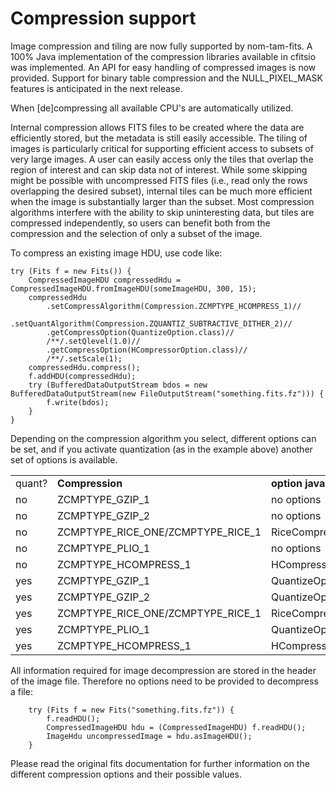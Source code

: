 # Compression support

Image compression and tiling are now fully supported by nom-tam-fits. A 100% Java implementation of the compression libraries available in cfitsio was implemented. An API for easy handling of compressed images is now provided. Support for binary table compression and the NULL_PIXEL_MASK features is anticipated in the next release.

When [de]compressing all available CPU's are automatically utilized.

Internal compression allows FITS files to be created where the data are efficiently stored, but the
metadata is still easily accessible. The tiling of images is particularly critical
for supporting efficient access to subsets of very large images. A user can easily access
only the tiles that overlap the region of interest and can skip data not of interest.
While some skipping might be possible with uncompressed FITS files (i.e., read only the rows
overlapping the desired subset), internal tiles can be much more efficient when the image is
substantially larger than the subset. Most compression algorithms interfere with the ability to
skip uninteresting data, but tiles are compressed independently, so users can benefit both from
the compression and the selection of only a subset of the image.

To compress an existing image HDU, use code like:

    try (Fits f = new Fits()) {
        CompressedImageHDU compressedHdu = CompressedImageHDU.fromImageHDU(someImageHDU, 300, 15);
        compressedHdu
            .setCompressAlgorithm(Compression.ZCMPTYPE_HCOMPRESS_1)//
            .setQuantAlgorithm(Compression.ZQUANTIZ_SUBTRACTIVE_DITHER_2)//
            .getCompressOption(QuantizeOption.class)//
            /**/.setQlevel(1.0)//
            .getCompressOption(HCompressorOption.class)//
            /**/.setScale(1);
        compressedHdu.compress();
        f.addHDU(compressedHdu);
        try (BufferedDataOutputStream bdos = new BufferedDataOutputStream(new FileOutputStream("something.fits.fz"))) {
            f.write(bdos);
        }
    } 

Depending on the compression algorithm you select, different options can be set, and if you activate quantization (as in the example above) 
another set of options is available.

<table>
	<tr>
		<td>quant?</td>
		<td><b>Compression</b></td>
		<td><b>option java classes</b></td>
	</tr>
	<tr>
		<td>no</td>
		<td>ZCMPTYPE_GZIP_1</td>
		<td>no options </td>
	</tr>
	<tr>
		<td>no</td>
		<td>ZCMPTYPE_GZIP_2</td>
		<td>no options </td>
	</tr>
	<tr>
		<td>no</td>
		<td>ZCMPTYPE_RICE_ONE/ZCMPTYPE_RICE_1</td>
		<td>RiceCompressOption </td>
	</tr>
	<tr>
		<td>no</td>
		<td>ZCMPTYPE_PLIO_1</td>
		<td>no options </td>
	</tr>
	<tr>
		<td>no</td>
		<td>ZCMPTYPE_HCOMPRESS_1</td>
		<td>HCompressorOption </td>
	</tr>
	<tr>
		<td>yes</td>
		<td>ZCMPTYPE_GZIP_1</td>
		<td>QuantizeOption </td>
	</tr>
	<tr>
		<td>yes</td>
		<td>ZCMPTYPE_GZIP_2</td>
		<td>QuantizeOption </td>
	</tr>
	<tr>
		<td>yes</td>
		<td>ZCMPTYPE_RICE_ONE/ZCMPTYPE_RICE_1</td>
		<td>RiceCompressOption,QuantizeOption </td>
	</tr>
	<tr>
		<td>yes</td>
		<td>ZCMPTYPE_PLIO_1</td>
		<td>QuantizeOption </td>
	</tr>
	<tr>
		<td>yes</td>
		<td>ZCMPTYPE_HCOMPRESS_1</td>
		<td>HCompressorOption,QuantizeOption </td>
	</tr>
</table>

All information required for image decompression are stored in the header of the image file. Therefore no options need to be provided to decompress a file:

        try (Fits f = new Fits("something.fits.fz")) {
            f.readHDU();
            CompressedImageHDU hdu = (CompressedImageHDU) f.readHDU();
            ImageHdu uncompressedImage = hdu.asImageHDU();
        }

Please read the original fits documentation for further information on the different compression options and their possible values.
